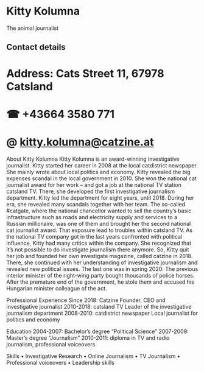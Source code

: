 
# Kitty Kolumna
The animal journalist

## Contact details
   # Address: Cats Street 11, 67978 Catsland
   # ☎ +43664 3580 771 
 # @ kitty.kolumna@catzine.at

About Kitty Kolumna
Kitty Kolumna is an award-winning investigative journalist. Kitty started her career in 2008 at the local catdistrict newspaper. She mainly wrote about local politics and economy. Kitty revealed the big expenses scandal in the local government in 2010. She won the national cat journalist award for her work – and got a job at the national TV station catsland TV. There, she developed the first investigative journalism department. Kitty led the department for eight years, until 2018. During her era, she revealed many scandals together with her team. The so-called #catgate, where the national chancellor wanted to sell the country’s basic infrastructure such as roads and electricity supply and services to a Russian millionaire, was one of them and brought her the second national cat journalist award. That exposure lead to troubles within catsland TV. As the national TV company got in the last years confronted with political influence, Kitty had many critics within the company. She recognized that it’s not possible to do investigate journalism there anymore. So, Kitty quit her job and founded her own investigate magazine, called catzine in 2018. There, she continued with her understanding of investigative journalism and revealed new political issues. The last one was in spring 2020: The previous interior minister of the right-wing party bought thousands of police horses. After the premature end of the government, he stole them and accused his Hungarian minister colleague of the act.

Professional Experience
Since 2018: Catzine
	Founder, CEO and investigative journalist
2010-2018: catsland TV
	Leader of the investigative journalism department
2008-2010: catdistrict newspaper
	Local journalist for politics and economy

Education
2004-2007: Bachelor’s degree “Political Science”
2007-2009: Master’s degree “Journalism”
2010-2011: diploma in TV and radio journalism, professional voiceovers

Skills
•	Investigative Research
•	Online Journalism
•	TV Journalism
•	Professional voiceovers
•	Leadership skills

